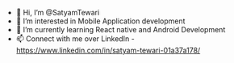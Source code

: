 - 👋 Hi, I’m @SatyamTewari
- 👀 I’m interested in Mobile Application development
- 🌱 I’m currently learning React native and Android Development
- 📫 Connect with me over LinkedIn - https://www.linkedin.com/in/satyam-tewari-01a37a178/

<!---
SatyamTewari/SatyamTewari is a ✨ special ✨ repository because its `README.md` (this file) appears on your GitHub profile.
You can click the Preview link to take a look at your changes.
--->
